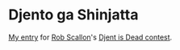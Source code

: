 Djento ga Shinjatta
===================

[My entry][dgs] for [Rob Scallon][rs]'s [Djent is Dead contest][dd].

  [dgs]: https://www.youtube.com/watch?v=3AYaNEq5DcU
  [rs]: https://www.youtube.com/channel/UCyDZai57BfE_N0SaBkKQyXg
  [dd]: https://www.youtube.com/watch?v=qWpK345dbtk
